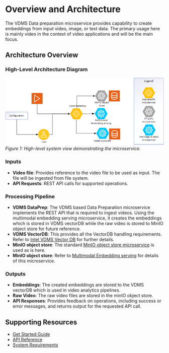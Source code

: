 # Overview and Architecture

The VDMS Data preparation microservice provides capability to create embeddings from input video, image, or text data. The primary usage here is mainly video in the context of video applications and will be the main focus.

## Architecture Overview

### High-Level Architecture Diagram
![Architecture Diagram](images/VDMS_DataPrep.png)  
*Figure 1: High-level system view demonstrating the microservice.*


### Inputs
* **Video file**: Provides reference to the video file to be used as input. The file will be ingested from file system.
* **API Requests**: REST API calls for supported operations.

### Processing Pipeline
* **VDMS DataPrep**: The VDMS based Data Preparation microservice implements the REST API that is required to ingest videos. Using the multimodal embedding serving microservice, it creates the embeddings which is stored in VDMS vectorDB while the raw video is stored to MinIO object store for future reference.
* **VDMS VectorDB**: This provides all the VectorDB handling requirements. Refer to [Intel VDMS Vector DB](https://github.com/IntelLabs/vdms) for further details.
* **MinIO object store**: The standard [MinIO object store microservice](https://hub.docker.com/r/minio/minio) is used as is here.
* **MinIO object store**: Refer to [Multimodal Embedding serving](../../../../multimodal-embedding-serving/) for details of this microservice.


### Outputs
* **Embeddings**: The created embeddings are stored to the VDMS vectorDB which is used in video analytics pipelines.
* **Raw Video**: The raw video files are stored in the minIO object store.
* **API Responses**: Provides feedback on operations, including success or error messages, and returns output for the requested API call.


## Supporting Resources
* [Get Started Guide](get-started.md)
* [API Reference](api-reference.md)
* [System Requirements](system-requirements.md)
